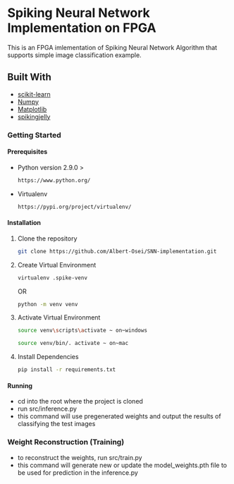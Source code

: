 # Spiking Neural Network Implementation on FPGA

This is an FPGA imlementation of Spiking Neural Network Algorithm that supports simple image classification example.

## Built With

- [scikit-learn](https://scikit-learn.org/stable/install.html)
- [Numpy](https://numpy.org/install/)
- [Matplotlib](https://matplotlib.org/stable/index.html)
- [spikingjelly](https://pypi.org/project/spikingjelly/)

### Getting Started

#### Prerequisites

- Python version 2.9.0 >

  ```sh
  https://www.python.org/
  ```

- Virtualenv

  ```sh
  https://pypi.org/project/virtualenv/
  ```

#### Installation

1. Clone the repository

   ```sh
   git clone https://github.com/Albert-Osei/SNN-implementation.git
   ```

2. Create Virtual Environment

   ```sh
   virtualenv .spike-venv
   ```

   OR


   ```sh
   python -m venv venv
   ```

3. Activate Virtual Environment

   ```sh
   source venv\scripts\activate ~ on~windows
   ```

   ```sh
   source venv/bin/. activate ~ on~mac
   ```

4. Install Dependencies

   ```sh
   pip install -r requirements.txt
   ```

#### Running

* cd into the root where the project is cloned
* run src/inference.py
* this command will use pregenerated weights and output the results of classifying the test images

### Weight Reconstruction (Training)

* to reconstruct the weights, run src/train.py
* this command will generate new or update the model_weights.pth file to be used for prediction in the inference.py